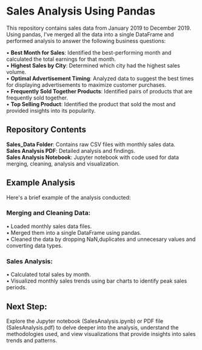 # **Sales Analysis Using Pandas**
This repository contains sales data from January 2019 to December 2019. Using pandas, I've merged all the data into a single DataFrame and performed analysis to answer the following business questions:  

• **Best Month for Sales**: Identified the best-performing month and calculated the total earnings for that month.  
• **Highest Sales by City**: Determined which city had the highest sales volume.  
• **Optimal Advertisement Timing**: Analyzed data to suggest the best times for displaying advertisements to maximize customer purchases.  
• **Frequently Sold Together Products**: Identified pairs of products that are frequently sold together.  
• **Top Selling Product**: Identified the product that sold the most and provided insights into its popularity.  

## Repository Contents
**Sales_Data Folder**: Contains raw CSV files with monthly sales data.  
**Sales Analysis PDF**: Detailed analysis and findings.  
**Sales Analysis Notebook**: Jupyter notebook with code used for data merging, cleaning, analysis and visualization.  

## **Example Analysis**
Here's a brief example of the analysis conducted:

### **Merging and Cleaning Dat**a:

• Loaded monthly sales data files.  
• Merged them into a single DataFrame using pandas.  
• Cleaned the data by dropping NaN,duplicates and unnecesary values and converting data types.  

### **Sales Analysis**:

• Calculated total sales by month.  
• Visualized monthly sales trends using bar charts to identify peak sales periods.  

## **Next Step**:
Explore the Jupyter notebook (SalesAnalysis.ipynb) or PDF file (SalesAnalysis.pdf) to delve deeper into the analysis, understand the methodologies used, and view visualizations that provide insights into sales trends and patterns.
